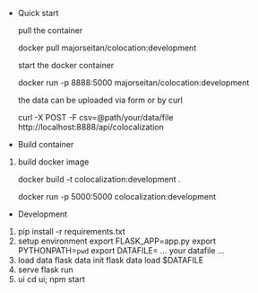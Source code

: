 * Quick start

  pull the container

  docker pull majorseitan/colocation:development

  start the docker container

  docker run -p 8888:5000 majorseitan/colocation:development

  the data can be uploaded via form or by curl

  curl -X POST -F csv=@path/your/data/file http://localhost:8888/api/colocalization


* Build container
1. build docker image

   docker build -t colocalization:development .

   docker run -p 5000:5000 colocalization:development

* Development

1. pip install -r requirements.txt
2. setup environment
   export FLASK_APP=app.py
   export PYTHONPATH=`pwd`
   export DATAFILE= ... your datafile ...
3. load data
   flask data init
   flask data load $DATAFILE
4. serve
   flask run
5. ui
   cd ui; npm start

